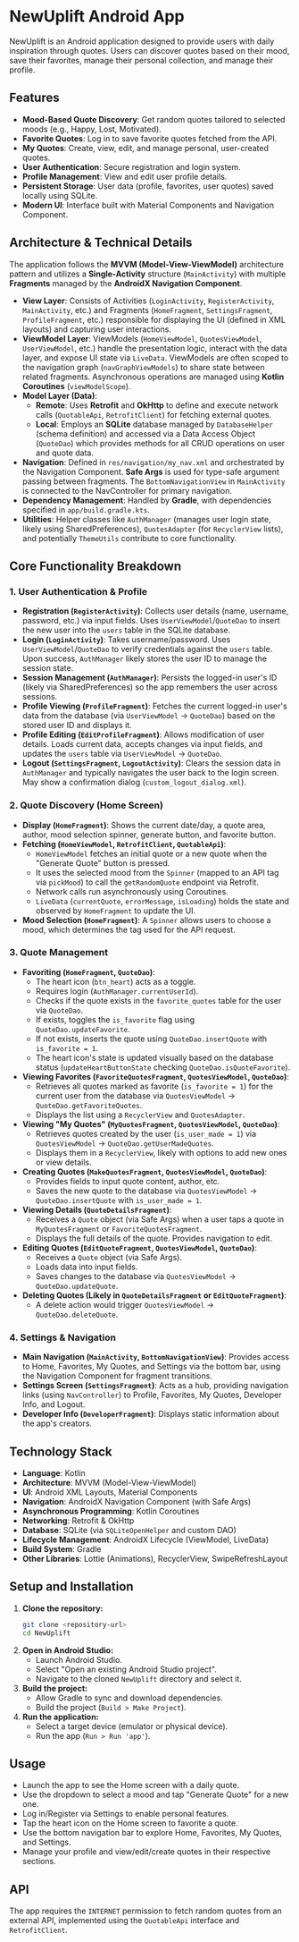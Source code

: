 # NewUplift Android App

NewUplift is an Android application designed to provide users with daily inspiration through quotes. Users can discover quotes based on their mood, save their favorites, manage their personal collection, and manage their profile.

## Features

* **Mood-Based Quote Discovery**: Get random quotes tailored to selected moods (e.g., Happy, Lost, Motivated).
* **Favorite Quotes**: Log in to save favorite quotes fetched from the API.
* **My Quotes**: Create, view, edit, and manage personal, user-created quotes.
* **User Authentication**: Secure registration and login system.
* **Profile Management**: View and edit user profile details.
* **Persistent Storage**: User data (profile, favorites, user quotes) saved locally using SQLite.
* **Modern UI**: Interface built with Material Components and Navigation Component.

## Architecture & Technical Details

The application follows the **MVVM (Model-View-ViewModel)** architecture pattern and utilizes a **Single-Activity** structure (`MainActivity`) with multiple **Fragments** managed by the **AndroidX Navigation Component**.

* **View Layer**: Consists of Activities (`LoginActivity`, `RegisterActivity`, `MainActivity`, etc.) and Fragments (`HomeFragment`, `SettingsFragment`, `ProfileFragment`, etc.) responsible for displaying the UI (defined in XML layouts) and capturing user interactions.
* **ViewModel Layer**: ViewModels (`HomeViewModel`, `QuotesViewModel`, `UserViewModel`, etc.) handle the presentation logic, interact with the data layer, and expose UI state via `LiveData`. ViewModels are often scoped to the navigation graph (`navGraphViewModels`) to share state between related fragments. Asynchronous operations are managed using **Kotlin Coroutines** (`viewModelScope`).
* **Model Layer (Data)**:
    * **Remote**: Uses **Retrofit** and **OkHttp** to define and execute network calls (`QuotableApi`, `RetrofitClient`) for fetching external quotes.
    * **Local**: Employs an **SQLite** database managed by `DatabaseHelper` (schema definition) and accessed via a Data Access Object (`QuoteDao`) which provides methods for all CRUD operations on user and quote data.
* **Navigation**: Defined in `res/navigation/my_nav.xml` and orchestrated by the Navigation Component. **Safe Args** is used for type-safe argument passing between fragments. The `BottomNavigationView` in `MainActivity` is connected to the NavController for primary navigation.
* **Dependency Management**: Handled by **Gradle**, with dependencies specified in `app/build.gradle.kts`.
* **Utilities**: Helper classes like `AuthManager` (manages user login state, likely using SharedPreferences), `QuotesAdapter` (for `RecyclerView` lists), and potentially `ThemeUtils` contribute to core functionality.

## Core Functionality Breakdown

### 1. User Authentication & Profile

* **Registration (`RegisterActivity`)**: Collects user details (name, username, password, etc.) via input fields. Uses `UserViewModel`/`QuoteDao` to insert the new user into the `users` table in the SQLite database.
* **Login (`LoginActivity`)**: Takes username/password. Uses `UserViewModel`/`QuoteDao` to verify credentials against the `users` table. Upon success, `AuthManager` likely stores the user ID to manage the session state.
* **Session Management (`AuthManager`)**: Persists the logged-in user's ID (likely via SharedPreferences) so the app remembers the user across sessions.
* **Profile Viewing (`ProfileFragment`)**: Fetches the current logged-in user's data from the database (via `UserViewModel` -> `QuoteDao`) based on the stored user ID and displays it.
* **Profile Editing (`EditProfileFragment`)**: Allows modification of user details. Loads current data, accepts changes via input fields, and updates the `users` table via `UserViewModel` -> `QuoteDao`.
* **Logout (`SettingsFragment`, `LogoutActivity`)**: Clears the session data in `AuthManager` and typically navigates the user back to the login screen. May show a confirmation dialog (`custom_logout_dialog.xml`).

### 2. Quote Discovery (Home Screen)

* **Display (`HomeFragment`)**: Shows the current date/day, a quote area, author, mood selection spinner, generate button, and favorite button.
* **Fetching (`HomeViewModel`, `RetrofitClient`, `QuotableApi`)**:
    * `HomeViewModel` fetches an initial quote or a new quote when the "Generate Quote" button is pressed.
    * It uses the selected mood from the `Spinner` (mapped to an API tag via `pickMood`) to call the `getRandomQuote` endpoint via Retrofit.
    * Network calls run asynchronously using Coroutines.
    * `LiveData` (`currentQuote`, `errorMessage`, `isLoading`) holds the state and observed by `HomeFragment` to update the UI.
* **Mood Selection (`HomeFragment`)**: A `Spinner` allows users to choose a mood, which determines the tag used for the API request.

### 3. Quote Management

* **Favoriting (`HomeFragment`, `QuoteDao`)**:
    * The heart icon (`btn_heart`) acts as a toggle.
    * Requires login (`AuthManager.currentUserId`).
    * Checks if the quote exists in the `favorite_quotes` table for the user via `QuoteDao`.
    * If exists, toggles the `is_favorite` flag using `QuoteDao.updateFavorite`.
    * If not exists, inserts the quote using `QuoteDao.insertQuote` with `is_favorite = 1`.
    * The heart icon's state is updated visually based on the database status (`updateHeartButtonState` checking `QuoteDao.isQuoteFavorite`).
* **Viewing Favorites (`FavoriteQuotesFragment`, `QuotesViewModel`, `QuoteDao`)**:
    * Retrieves all quotes marked as favorite (`is_favorite = 1`) for the current user from the database via `QuotesViewModel` -> `QuoteDao.getFavoriteQuotes`.
    * Displays the list using a `RecyclerView` and `QuotesAdapter`.
* **Viewing "My Quotes" (`MyQuotesFragment`, `QuotesViewModel`, `QuoteDao`)**:
    * Retrieves quotes created by the user (`is_user_made = 1`) via `QuotesViewModel` -> `QuoteDao.getUserMadeQuotes`.
    * Displays them in a `RecyclerView`, likely with options to add new ones or view details.
* **Creating Quotes (`MakeQuotesFragment`, `QuotesViewModel`, `QuoteDao`)**:
    * Provides fields to input quote content, author, etc.
    * Saves the new quote to the database via `QuotesViewModel` -> `QuoteDao.insertQuote` with `is_user_made = 1`.
* **Viewing Details (`QuoteDetailsFragment`)**:
    * Receives a `Quote` object (via Safe Args) when a user taps a quote in `MyQuotesFragment` or `FavoriteQuotesFragment`.
    * Displays the full details of the quote. Provides navigation to edit.
* **Editing Quotes (`EditQuoteFragment`, `QuotesViewModel`, `QuoteDao`)**:
    * Receives a `Quote` object (via Safe Args).
    * Loads data into input fields.
    * Saves changes to the database via `QuotesViewModel` -> `QuoteDao.updateQuote`.
* **Deleting Quotes (Likely in `QuoteDetailsFragment` or `EditQuoteFragment`)**:
    * A delete action would trigger `QuotesViewModel` -> `QuoteDao.deleteQuote`.

### 4. Settings & Navigation

* **Main Navigation (`MainActivity`, `BottomNavigationView`)**: Provides access to Home, Favorites, My Quotes, and Settings via the bottom bar, using the Navigation Component for fragment transitions.
* **Settings Screen (`SettingsFragment`)**: Acts as a hub, providing navigation links (using `NavController`) to Profile, Favorites, My Quotes, Developer Info, and Logout.
* **Developer Info (`DeveloperFragment`)**: Displays static information about the app's creators.

## Technology Stack

* **Language**: Kotlin
* **Architecture**: MVVM (Model-View-ViewModel)
* **UI**: Android XML Layouts, Material Components
* **Navigation**: AndroidX Navigation Component (with Safe Args)
* **Asynchronous Programming**: Kotlin Coroutines
* **Networking**: Retrofit & OkHttp
* **Database**: SQLite (via `SQLiteOpenHelper` and custom DAO)
* **Lifecycle Management**: AndroidX Lifecycle (ViewModel, LiveData)
* **Build System**: Gradle
* **Other Libraries**: Lottie (Animations), RecyclerView, SwipeRefreshLayout

## Setup and Installation

1.  **Clone the repository:**
    ```bash
    git clone <repository-url>
    cd NewUplift
    ```
2.  **Open in Android Studio:**
    * Launch Android Studio.
    * Select "Open an existing Android Studio project".
    * Navigate to the cloned `NewUplift` directory and select it.
3.  **Build the project:**
    * Allow Gradle to sync and download dependencies.
    * Build the project (`Build > Make Project`).
4.  **Run the application:**
    * Select a target device (emulator or physical device).
    * Run the app (`Run > Run 'app'`).

## Usage

* Launch the app to see the Home screen with a daily quote.
* Use the dropdown to select a mood and tap "Generate Quote" for a new one.
* Log in/Register via Settings to enable personal features.
* Tap the heart icon on the Home screen to favorite a quote.
* Use the bottom navigation bar to explore Home, Favorites, My Quotes, and Settings.
* Manage your profile and view/edit/create quotes in their respective sections.

## API

The app requires the `INTERNET` permission to fetch random quotes from an external API, implemented using the `QuotableApi` interface and `RetrofitClient`.
